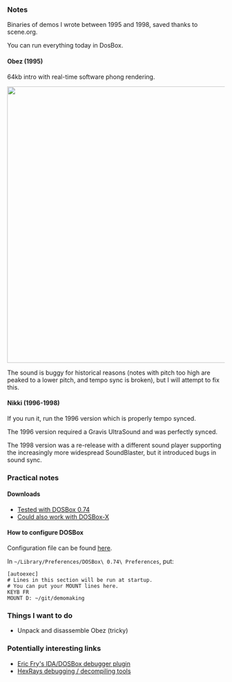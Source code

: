 ### Notes

Binaries of demos I wrote between 1995 and 1998, saved thanks to scene.org.

You can run everything today in DosBox.

#### Obez (1995)

64kb intro with real-time software phong rendering.

<img src="https://raw.github.com/thbar/demomaking/master/extracts/Obez-Blue.gif?v1" width="640">

The sound is buggy for historical reasons (notes with pitch too high are peaked to a lower pitch, and tempo sync is broken), but I will attempt to fix this.

#### Nikki (1996-1998)

If you run it, run the 1996 version which is properly tempo synced.

The 1996 version required a Gravis UltraSound and was perfectly synced.

The 1998 version was a re-release with a different sound player supporting the increasingly more widespread SoundBlaster, but it introduced bugs in sound sync.

### Practical notes

#### Downloads

* [Tested with DOSBox 0.74](https://www.dosbox.com/download.php?main=1)
* [Could also work with DOSBox-X](http://dosbox-x.com/)

#### How to configure DOSBox

Configuration file can be found [here](http://www.dosbox.com/wiki/Dosbox.conf#Mac_OS_X).

In `~/Library/Preferences/DOSBox\ 0.74\ Preferences`, put:

```
[autoexec]
# Lines in this section will be run at startup.
# You can put your MOUNT lines here.
KEYB FR
MOUNT D: ~/git/demomaking
```

### Things I want to do

- Unpack and disassemble Obez (tricky)

### Potentially interesting links

* [Eric Fry's IDA/DOSBox debugger plugin](https://github.com/wjp/idados)
* [HexRays debugging / decompiling tools](https://www.hex-rays.com/index.shtml)
